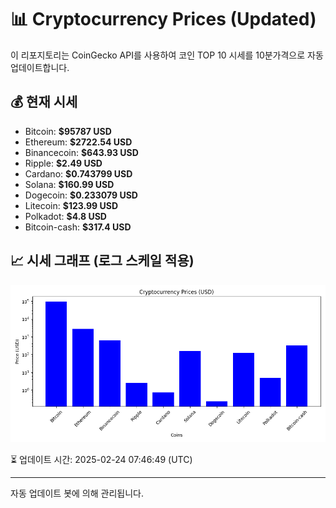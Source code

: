 
# 📊 Cryptocurrency Prices (Updated)

이 리포지토리는 CoinGecko API를 사용하여 코인 TOP 10 시세를 10분가격으로 자동 업데이트합니다.

## 💰 현재 시세
- Bitcoin: **$95787 USD**
- Ethereum: **$2722.54 USD**
- Binancecoin: **$643.93 USD**
- Ripple: **$2.49 USD**
- Cardano: **$0.743799 USD**
- Solana: **$160.99 USD**
- Dogecoin: **$0.233079 USD**
- Litecoin: **$123.99 USD**
- Polkadot: **$4.8 USD**
- Bitcoin-cash: **$317.4 USD**

## 📈 시세 그래프 (로그 스케일 적용)
![Crypto Prices](crypto_prices.png)

⏳ 업데이트 시간: 2025-02-24 07:46:49 (UTC)

---
자동 업데이트 봇에 의해 관리됩니다.
